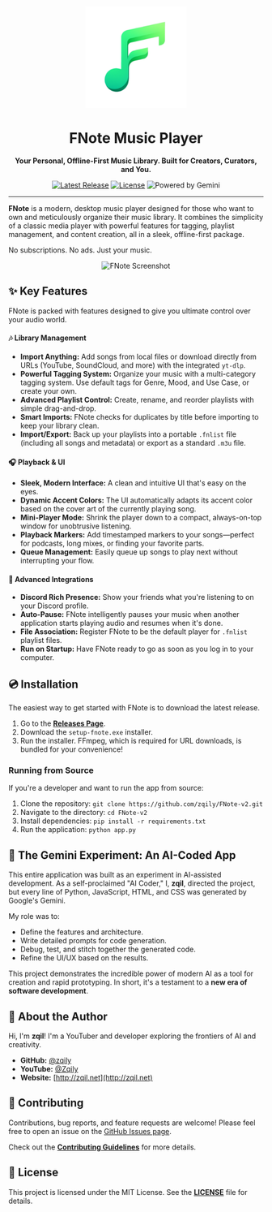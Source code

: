 <div align="center">
  <img src="https://raw.githubusercontent.com/zqily/FNote-v2/main/.github/icon.png" alt="FNote Logo" width="200"/>

  <h1>FNote Music Player</h1>
  <p><strong>Your Personal, Offline-First Music Library. Built for Creators, Curators, and You.</strong></p>

  <p>
    <a href="https://github.com/zqily/FNote-v2/releases/latest"><img src="https://img.shields.io/github/v/release/zqily/FNote-v2?style=for-the-badge&logo=github&color=1DB954" alt="Latest Release"/></a>
    <a href="https://github.com/zqily/FNote-v2/blob/main/LICENSE"><img src="https://img.shields.io/github/license/zqily/FNote-v2?style=for-the-badge&color=blue" alt="License"/></a>
    <img src="https://img.shields.io/badge/Powered%20by-Gemini-4285F4?style=for-the-badge&logo=google" alt="Powered by Gemini"/>
  </p>
</div>

---

**FNote** is a modern, desktop music player designed for those who want to own and meticulously organize their music library. It combines the simplicity of a classic media player with powerful features for tagging, playlist management, and content creation, all in a sleek, offline-first package.

No subscriptions. No ads. Just your music.

<div align="center">
  <img src="https://raw.githubusercontent.com/zqily/FNote-v2/main/.github/assets/fnote_screenshot.png" alt="FNote Screenshot" width="800"/>
</div>

## ✨ Key Features

FNote is packed with features designed to give you ultimate control over your audio world.

#### 🎶 Library Management
- **Import Anything:** Add songs from local files or download directly from URLs (YouTube, SoundCloud, and more) with the integrated `yt-dlp`.
- **Powerful Tagging System:** Organize your music with a multi-category tagging system. Use default tags for Genre, Mood, and Use Case, or create your own.
- **Advanced Playlist Control:** Create, rename, and reorder playlists with simple drag-and-drop.
- **Smart Imports:** FNote checks for duplicates by title before importing to keep your library clean.
- **Import/Export:** Back up your playlists into a portable `.fnlist` file (including all songs and metadata) or export as a standard `.m3u` file.

#### 🎧 Playback & UI
- **Sleek, Modern Interface:** A clean and intuitive UI that's easy on the eyes.
- **Dynamic Accent Colors:** The UI automatically adapts its accent color based on the cover art of the currently playing song.
- **Mini-Player Mode:** Shrink the player down to a compact, always-on-top window for unobtrusive listening.
- **Playback Markers:** Add timestamped markers to your songs—perfect for podcasts, long mixes, or finding your favorite parts.
- **Queue Management:** Easily queue up songs to play next without interrupting your flow.

#### 🚀 Advanced Integrations
- **Discord Rich Presence:** Show your friends what you're listening to on your Discord profile.
- **Auto-Pause:** FNote intelligently pauses your music when another application starts playing audio and resumes when it's done.
- **File Association:** Register FNote to be the default player for `.fnlist` playlist files.
- **Run on Startup:** Have FNote ready to go as soon as you log in to your computer.

## 💿 Installation

The easiest way to get started with FNote is to download the latest release.

1.  Go to the [**Releases Page**](https://github.com/zqily/FNote-v2/releases/latest).
2.  Download the `setup-fnote.exe` installer.
3.  Run the installer. FFmpeg, which is required for URL downloads, is bundled for your convenience!

### Running from Source
If you're a developer and want to run the app from source:
1.  Clone the repository: `git clone https://github.com/zqily/FNote-v2.git`
2.  Navigate to the directory: `cd FNote-v2`
3.  Install dependencies: `pip install -r requirements.txt`
4.  Run the application: `python app.py`

## 🤖 The Gemini Experiment: An AI-Coded App

This entire application was built as an experiment in AI-assisted development. As a self-proclaimed "AI Coder," I, **zqil**, directed the project, but every line of Python, JavaScript, HTML, and CSS was generated by Google's Gemini.

My role was to:
-   Define the features and architecture.
-   Write detailed prompts for code generation.
-   Debug, test, and stitch together the generated code.
-   Refine the UI/UX based on the results.

This project demonstrates the incredible power of modern AI as a tool for creation and rapid prototyping. In short, it's a testament to a **new era of software development**.

## 👤 About the Author

Hi, I'm **zqil**! I'm a YouTuber and developer exploring the frontiers of AI and creativity.

-   **GitHub:** [@zqily](https://github.com/zqily)
-   **YouTube:** [@Zqily](https://www.youtube.com/@Zqily)
-   **Website:** [http://zqil.net](http://zqil.net)

## 🤝 Contributing

Contributions, bug reports, and feature requests are welcome! Please feel free to open an issue on the [GitHub Issues page](https://github.com/zqily/FNote-v2/issues).

Check out the [**Contributing Guidelines**](./CONTRIBUTING.md) for more details.

## 📄 License

This project is licensed under the MIT License. See the [**LICENSE**](./LICENSE) file for details.
